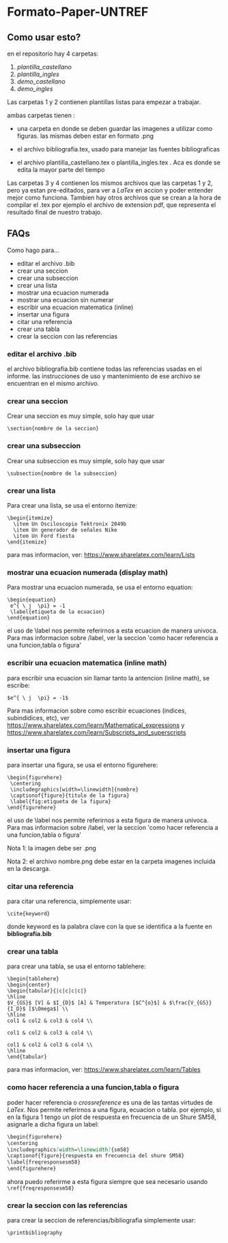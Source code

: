 # Formato-Paper-UNTREF


## Como usar esto?

en el repositorio hay 4 carpetas:

1. *plantilla_castellano*
2. *plantilla_ingles*
3. *demo_castellano*
4. *demo_ingles*

Las carpetas 1 y 2 contienen plantillas listas para empezar a trabajar.

ambas carpetas tienen :
+ una carpeta en donde se deben guardar las imagenes a utilizar como figuras.
las mismas deben estar en formato .png

+ el archivo bibliografia.tex, usado para manejar las fuentes bibliograficas


+ el archivo plantilla_castellano.tex o plantilla_ingles.tex . Aca es donde se edita la mayor parte del tiempo

Las carpetas 3 y 4 contienen los mismos archivos que las carpetas 1 y 2, pero ya estan pre-editados, para ver a *LaTex* en accion y poder entender mejor como funciona. Tambien hay otros archivos que se crean a la hora de compilar el .tex
por ejemplo el archivo de extension pdf, que representa el resultado final de nuestro trabajo.






## FAQs
Como hago para...

+ editar el archivo .bib
+ crear una seccion
+ crear una subseccion
+ crear una lista
+ mostrar una ecuacion numerada
+ mostrar una ecuacion sin numerar
+ escribir una ecuacion matematica (inline)
+ insertar una figura
+ citar una referencia
+ crear una tabla
+ crear la seccion con las referencias



### editar el archivo .bib
el archivo bibliografia.bib contiene todas las referencias usadas en el informe.
las instrucciones de uso y mantenimiento de ese archivo se encuentran en el mismo archivo.

### crear una seccion
Crear una seccion es muy simple, solo hay que usar

```\section{nombre de la seccion}```

### crear una subseccion
Crear una subseccion es muy simple, solo hay que usar

```\subsection{nombre de la subseccion}```
### crear una lista
Para crear una lista, se usa el entorno itemize:
```
\begin{itemize}
  \item Un Osciloscopio Tektronix 2049b
  \item Un generador de señales Nike
  \item Un Ford fiesta
\end{itemize}
```
para mas informacion, ver: https://www.sharelatex.com/learn/Lists

### mostrar una ecuacion numerada (display math)
Para mostrar una ecuacion numerada, se usa el entorno equation:
```
\begin{equation}
 e^{ \ j  \pi} = -1
 \label{etiqueta de la ecuacion}
\end{equation}

```
el uso de \label nos permite referirnos a esta ecuacion de manera univoca.
Para mas informacion sobre /label, ver la seccion 'como hacer referencia a una funcion,tabla o figura'
### escribir una ecuacion matematica (inline math)

para escribir una ecuacion sin llamar tanto la antencion (inline math), se  escribe:

```
$e^{ \ j  \pi} = -1$

```
Para mas informacion sobre como escribir ecuaciones (indices, subindidices, etc), ver https://www.sharelatex.com/learn/Mathematical_expressions y https://www.sharelatex.com/learn/Subscripts_and_superscripts
### insertar una figura

para insertar una figura, se usa el entorno figurehere:

```
\begin{figurehere}
 \centering
 \includegraphics[width=\linewidth]{nombre}
 \captionof{figure}{titulo de la figura}
 \label{fig:etiqueta de la figura}
\end{figurehere}
```
el uso de \label nos permite referirnos a esta figura de manera univoca.
Para mas informacion sobre /label, ver la seccion 'como hacer referencia a una funcion,tabla o figura'

Nota 1: la imagen debe ser .png

Nota 2: el archivo nombre.png debe estar en la carpeta imagenes incluida en la descarga.

### citar una referencia
para citar una referencia, simplemente usar:

```\cite{keyword}```

donde keyword es la palabra clave con la que se identifica a la fuente  en **bibliografia.bib**

### crear una tabla
para crear una tabla, se usa el entorno tablehere:
```
\begin{tablehere}
\begin{center}
\begin{tabular}{|c|c|c|c|}
\hline
$V_{GS}$ [V] & $I_{D}$ [A] & Temperatura [$C^{o}$] & $\frac{V_{GS}}{I_D}$ [$\Omega$] \\
\hline
col1 & col2 & col3 & col4 \\

col1 & col2 & col3 & col4 \\

col1 & col2 & col3 & col4 \\
\hline
\end{tabular}
```

para mas informacion, ver: https://www.sharelatex.com/learn/Tables
### como hacer referencia a una funcion,tabla o figura
poder hacer referencia o *crossreference* es una de las tantas virtudes de *LaTex*. Nos permite referirnos a una
figura, ecuacion o tabla.
por ejemplo, si en la figura 1 tengo un plot de respuesta en frecuencia de un Shure SM58, asignarle a dicha figura un label:
 ```markdown
\begin{figurehere}
 \centering
 \includegraphics[width=\linewidth]{sm58}
 \captionof{figure}{respuesta en frecuencia del shure SM58}
 \label{freqresponsesm58}
\end{figurehere}
```
ahora puedo referirme a esta figura siempre que sea necesario usando `\ref{freqresponsesm58}`
### crear la seccion con las referencias
para crear la seccion de referencias/bibliografia simplemente usar:

`\printbibliography`

